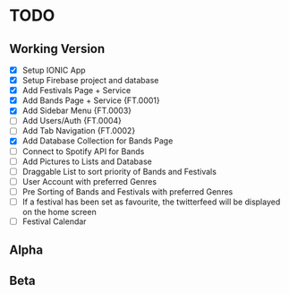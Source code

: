 # TODO

## Working Version

- [x] Setup IONIC App
- [x] Setup Firebase project and database
- [x] Add Festivals Page + Service
- [x] Add Bands Page + Service {FT.0001}
- [x] Add Sidebar Menu {FT.0003}
- [ ] Add Users/Auth {FT.0004}
- [ ] Add Tab Navigation {FT.0002}
- [X] Add Database Collection for Bands Page
- [ ] Connect to Spotify API for Bands
- [ ] Add Pictures to Lists and Database
- [ ] Draggable List to sort priority of Bands and Festivals
- [ ] User Account with preferred Genres
- [ ] Pre Sorting of Bands and Festivals with preferred Genres
- [ ] If a festival has been set as favourite, the twitterfeed will be displayed on the home screen
- [ ] Festival Calendar

## Alpha

## Beta
